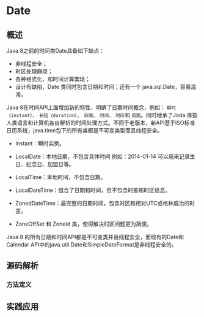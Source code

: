 # Date

## 概述

Java 8之前的时间类Date具备如下缺点：

- 非线程安全；
- 时区处理麻烦；
- 各种格式化、和时间计算繁琐；
- 设计有缺陷，Date 类同时包含日期和时间；还有一个 java.sql.Date，容易混淆。



Java 8在时间API上面增加新的特性，明确了日期时间概念，例如： `瞬时（instant）`、 `长短（duration）`、 `日期`、 `时间`、 `时区`和 `周期`。同时继承了Joda 库按人类语言和计算机各自解析的时间处理方式。不同于老版本，新API基于ISO标准日历系统，java.time包下的所有类都是不可变类型而且线程安全。

- Instant：瞬时实例。
- LocalDate：本地日期，不包含具体时间 例如：2014-01-14 可以用来记录生日、纪念日、加盟日等。
- LocalTime：本地时间，不包含日期。
- LocalDateTime：组合了日期和时间，但不包含时差和时区信息。
- ZonedDateTime：最完整的日期时间，包含时区和相对UTC或格林威治的时差。

- ZoneOffSet 和 ZoneId 类，使得解决时区问题更为简便。



Java 8 的所有日期和时间API都是不可变类并且线程安全，而现有的Date和Calendar API中的java.util.Date和SimpleDateFormat是非线程安全的。



## 源码解析

### 方法定义



## 实践应用





## 
